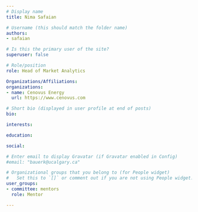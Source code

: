 ```yaml
---
# Display name
title: Nima Safaian

# Username (this should match the folder name)
authors:
- safaian

# Is this the primary user of the site?
superuser: false

# Role/position
role: Head of Market Analytics

Organizations/Affiliations:
organizations:
- name: Cenovus Energy
  url: https://www.cenovus.com

# Short bio (displayed in user profile at end of posts)
bio:

interests:

education:

social:

# Enter email to display Gravatar (if Gravatar enabled in Config)
#email: "bauerk@ucalgary.ca"

# Organizational groups that you belong to (for People widget)
#   Set this to `[]` or comment out if you are not using People widget.
user_groups:
- committee: mentors
  role: Mentor

---
```

